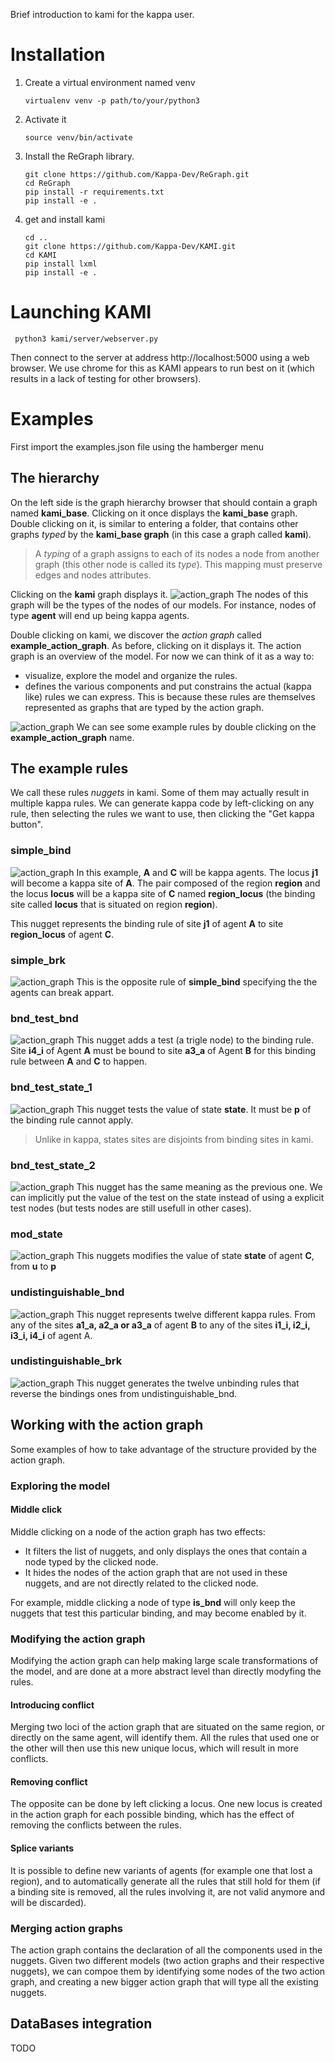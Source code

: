 Brief introduction to kami for the kappa user.

# Installation
 1. Create a virtual environment named venv

    ```
    virtualenv venv -p path/to/your/python3
    ```

 1.  Activate it

     ```
     source venv/bin/activate
     ```
1. Install the ReGraph library.

    ```
    git clone https://github.com/Kappa-Dev/ReGraph.git
    cd ReGraph
    pip install -r requirements.txt
    pip install -e .
    ```
1. get and install kami

    ```
    cd ..
    git clone https://github.com/Kappa-Dev/KAMI.git
    cd KAMI
    pip install lxml
    pip install -e .
    ```
# Launching KAMI
```
 python3 kami/server/webserver.py
```
Then connect to the server at address http://localhost:5000 using a web browser. We use chrome for this as KAMI appears to run best on it (which results in a lack of testing for other browsers). 


# Examples

First import the examples.json file using the hamberger menu 

## The hierarchy
On the left side is the graph hierarchy browser that should contain a graph named **kami_base**.
Clicking on it once displays the **kami_base** graph.
Double clicking on it, is similar to entering a folder, that contains other graphs *typed* by the **kami_base graph** (in this case a graph called **kami**).

>A *typing* of a graph assigns to each of its nodes a node from another graph (this other node is called its *type*). This mapping must preserve edges and nodes attributes.

Clicking on the **kami** graph displays it.
![action_graph](images/kami.png)
The nodes of this graph will be the types of the nodes of our models. For instance, nodes of type **agent** will end up being kappa agents. 

Double clicking on kami, we discover the *action graph* called **example_action_graph**. As before, clicking on it displays it.
The action graph is an overview of the model. For now we can think of it as a way to:
* visualize, explore the model and organize the rules. 
* defines the various components and put constrains the actual (kappa like) rules we can express. This is because these rules are themselves represented as graphs that are typed by the action graph.

![action_graph](images/action_graph.png)
We can see some example rules by double clicking on the **example_action_graph** name. 

## The example rules
We call these rules *nuggets* in kami.
Some of them may actually result in multiple kappa rules. We can generate kappa code by left-clicking on any rule, then selecting the rules we want to use, then clicking the "Get kappa button".

### simple_bind
![action_graph](images/simple_bind.png)
In this example, **A** and **C** will be kappa agents.
The locus **j1** will become a kappa site of **A**.
The pair composed of the region **region** and the locus **locus** will be a kappa site of **C** named **region_locus** (the binding site called **locus** that is situated on region **region**).

This nugget represents the binding rule of site **j1** of agent **A** to site **region_locus** of agent **C**.

### simple_brk
![action_graph](images/simple_brk.png)
This is the opposite rule of **simple_bind** specifying the the agents can break appart.

### bnd_test_bnd
![action_graph](images/bnd_test_bnd.png)
This nugget adds a test (a trigle node) to the binding rule. Site **i4_i** of Agent **A** must be bound to site **a3_a** of Agent **B** for this binding rule between **A** and **C** to happen.

### bnd_test_state_1
![action_graph](images/bnd_test_state_1.png)
This nugget tests the value of state **state**. It must be **p** of the binding rule cannot apply.
> Unlike in kappa, states sites are disjoints from binding sites in kami. 

### bnd_test_state_2
![action_graph](images/bnd_test_state_2.png)
This nugget has the same meaning as the previous one. We can implicitly put the value of the test on the state instead of using a explicit test nodes (but tests nodes are still usefull in other cases).

### mod_state
![action_graph](images/mod_state.png)
This nuggets modifies the value of state **state** of agent **C**, from **u** to **p**

### undistinguishable_bnd
![action_graph](images/undistinguishable_bnd.png)
This nugget represents twelve different kappa rules. From any of the sites **a1_a, a2_a or a3_a** of agent **B** to any of the sites **i1_i, i2_i, i3_i, i4_i** of agent A.

### undistinguishable_brk
![action_graph](images/undistinguishable_brk.png)
 This nugget generates the twelve unbinding rules that reverse the bindings ones from undistinguishable_bnd.

## Working with the action graph
Some examples of how to take advantage of the structure provided by the action graph.
### Exploring the model
#### Middle click
Middle clicking on a node of the action graph has two effects:
* It filters the list of nuggets, and only displays the ones that contain a node typed by the clicked node.
* It hides the nodes of the action graph that are not used in these nuggets, and are not directly related to the clicked node.
 
For example, middle clicking a node of type **is_bnd** will only keep the nuggets that test this particular binding, and may become enabled by it.

### Modifying the action graph
Modifying the action graph can help making large scale transformations of the model, and are done at a more abstract level than directly modyfing the rules.
#### Introducing conflict
 Merging two loci of the action graph that are situated on the same region, or directly on the same agent, will identify them. All the rules that used one or the other will then use this new unique locus, which will result in more conflicts.
#### Removing conflict
The opposite can be done by left clicking a locus. One new locus is created in the action graph for each possible binding, which has the effect of removing the conflicts between the rules.
#### Splice variants
It is possible to define new variants of agents (for example one that lost a region), and to automatically generate all the rules that still hold for them (if a binding site is removed, all the rules involving it, are not valid anymore and will be discarded).

### Merging action graphs
The action graph contains the declaration of all the components used in the nuggets.
Given two different models (two action graphs and their respective nuggets), we can compoe them by identifying some nodes of the two action graph, and creating a new bigger action graph that will type all the existing nuggets.

## DataBases integration
TODO